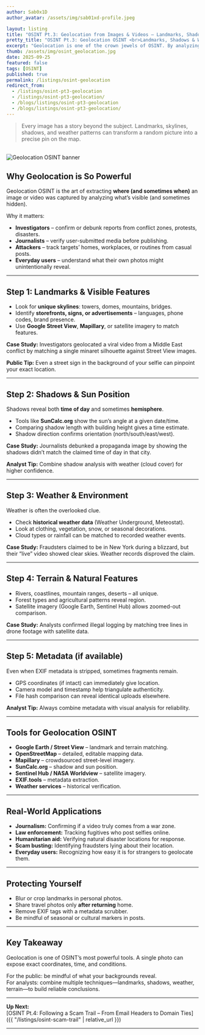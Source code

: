 ```yaml
---
author: Sab0x1D
author_avatar: /assets/img/sab01xd-profile.jpeg

layout: listing
title: "OSINT Pt.3: Geolocation from Images & Videos – Landmarks, Shadows & Weather"
pretty_title: "OSINT Pt.3: Geolocation OSINT <br>Landmarks, Shadows & Weather"
excerpt: "Geolocation is one of the crown jewels of OSINT. By analyzing photos and videos—landmarks, skylines, sun shadows, and even weather—you can pinpoint where and when something happened. In this post, we’ll explore step-by-step how geolocation works and why it’s such a powerful tool for investigators, journalists, and everyday users."
thumb: /assets/img/osint_geolocation.jpg
date: 2025-09-25
featured: false
tags: [OSINT]
published: true
permalink: /listings/osint-geolocation
redirect_from:
  - /listings/osint-pt3-geolocation
  - /listings/osint-pt3-geolocation/
  - /blogs/listings/osint-pt3-geolocation
  - /blogs/listings/osint-pt3-geolocation/
---
```


<blockquote class="featured-quote">
Every image has a story beyond the subject. Landmarks, skylines, shadows, and weather patterns can transform a random picture into a precise pin on the map.
</blockquote>
<br>

<img src="../assets/img/banners/osint-banner-3.png" alt="Geolocation OSINT banner">

## Why Geolocation is So Powerful  
Geolocation OSINT is the art of extracting **where (and sometimes when)** an image or video was captured by analyzing what’s visible (and sometimes hidden).  

Why it matters:  
- **Investigators** – confirm or debunk reports from conflict zones, protests, disasters.  
- **Journalists** – verify user-submitted media before publishing.  
- **Attackers** – track targets’ homes, workplaces, or routines from casual posts.  
- **Everyday users** – understand what their own photos might unintentionally reveal.  

---

## Step 1: Landmarks & Visible Features  
- Look for **unique skylines**: towers, domes, mountains, bridges.  
- Identify **storefronts, signs, or advertisements** – languages, phone codes, brand presence.  
- Use **Google Street View**, **Mapillary**, or satellite imagery to match features.  

**Case Study:** Investigators geolocated a viral video from a Middle East conflict by matching a single minaret silhouette against Street View images.  

**Public Tip:** Even a street sign in the background of your selfie can pinpoint your exact location.  

---

## Step 2: Shadows & Sun Position  
Shadows reveal both **time of day** and sometimes **hemisphere**.  
- Tools like **SunCalc.org** show the sun’s angle at a given date/time.  
- Comparing shadow length with building height gives a time estimate.  
- Shadow direction confirms orientation (north/south/east/west).  

**Case Study:** Journalists debunked a propaganda image by showing the shadows didn’t match the claimed time of day in that city.  

**Analyst Tip:** Combine shadow analysis with weather (cloud cover) for higher confidence.  

---

## Step 3: Weather & Environment  
Weather is often the overlooked clue.  
- Check **historical weather data** (Weather Underground, Meteostat).  
- Look at clothing, vegetation, snow, or seasonal decorations.  
- Cloud types or rainfall can be matched to recorded weather events.  

**Case Study:** Fraudsters claimed to be in New York during a blizzard, but their “live” video showed clear skies. Weather records disproved the claim.  

---

## Step 4: Terrain & Natural Features  
- Rivers, coastlines, mountain ranges, deserts – all unique.  
- Forest types and agricultural patterns reveal region.  
- Satellite imagery (Google Earth, Sentinel Hub) allows zoomed-out comparison.  

**Case Study:** Analysts confirmed illegal logging by matching tree lines in drone footage with satellite data.  

---

## Step 5: Metadata (if available)  
Even when EXIF metadata is stripped, sometimes fragments remain.  
- GPS coordinates (if intact) can immediately give location.  
- Camera model and timestamp help triangulate authenticity.  
- File hash comparison can reveal identical uploads elsewhere.  

**Analyst Tip:** Always combine metadata with visual analysis for reliability.  

---

## Tools for Geolocation OSINT  
- **Google Earth / Street View** – landmark and terrain matching.  
- **OpenStreetMap** – detailed, editable mapping data.  
- **Mapillary** – crowdsourced street-level imagery.  
- **SunCalc.org** – shadow and sun position.  
- **Sentinel Hub / NASA Worldview** – satellite imagery.  
- **EXIF.tools** – metadata extraction.  
- **Weather services** – historical verification.  

---

## Real-World Applications  
- **Journalism:** Confirming if a video truly comes from a war zone.  
- **Law enforcement:** Tracking fugitives who post selfies online.  
- **Humanitarian aid:** Verifying natural disaster locations for response.  
- **Scam busting:** Identifying fraudsters lying about their location.  
- **Everyday users:** Recognizing how easy it is for strangers to geolocate them.  

---

## Protecting Yourself  
- Blur or crop landmarks in personal photos.  
- Share travel photos only **after returning** home.  
- Remove EXIF tags with a metadata scrubber.  
- Be mindful of seasonal or cultural markers in posts.  

---

## Key Takeaway  
Geolocation is one of OSINT’s most powerful tools. A single photo can expose exact coordinates, time, and conditions.  

For the public: be mindful of what your backgrounds reveal.  
For analysts: combine multiple techniques—landmarks, shadows, weather, terrain—to build reliable conclusions.  

---

**Up Next:**  
[OSINT Pt.4: Following a Scam Trail – From Email Headers to Domain Ties]({{ "/listings/osint-scam-trail" | relative_url }})

---
